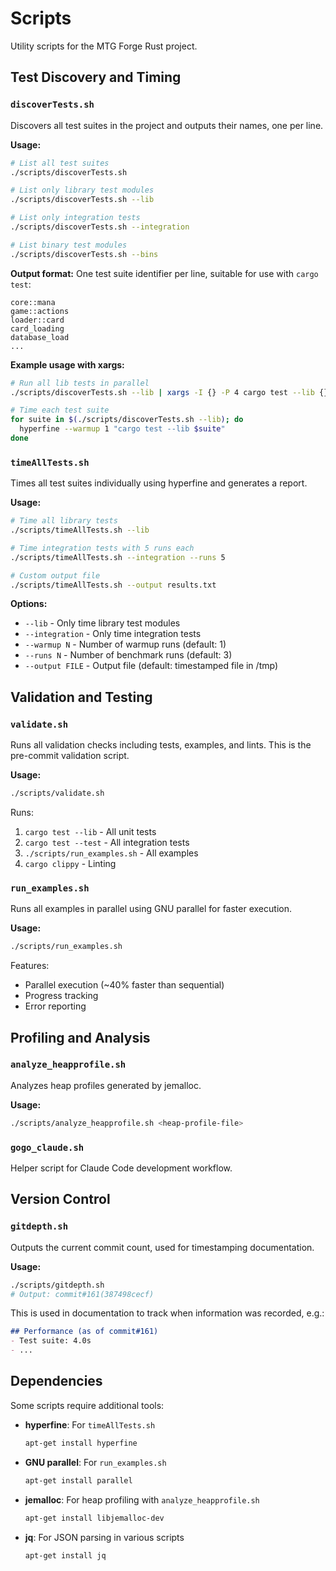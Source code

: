 # Scripts

Utility scripts for the MTG Forge Rust project.

## Test Discovery and Timing

### `discoverTests.sh`

Discovers all test suites in the project and outputs their names, one per line.

**Usage:**
```bash
# List all test suites
./scripts/discoverTests.sh

# List only library test modules
./scripts/discoverTests.sh --lib

# List only integration tests
./scripts/discoverTests.sh --integration

# List binary test modules
./scripts/discoverTests.sh --bins
```

**Output format:**
One test suite identifier per line, suitable for use with `cargo test`:
```
core::mana
game::actions
loader::card
card_loading
database_load
...
```

**Example usage with xargs:**
```bash
# Run all lib tests in parallel
./scripts/discoverTests.sh --lib | xargs -I {} -P 4 cargo test --lib {}

# Time each test suite
for suite in $(./scripts/discoverTests.sh --lib); do
  hyperfine --warmup 1 "cargo test --lib $suite"
done
```

### `timeAllTests.sh`

Times all test suites individually using hyperfine and generates a report.

**Usage:**
```bash
# Time all library tests
./scripts/timeAllTests.sh --lib

# Time integration tests with 5 runs each
./scripts/timeAllTests.sh --integration --runs 5

# Custom output file
./scripts/timeAllTests.sh --output results.txt
```

**Options:**
- `--lib` - Only time library test modules
- `--integration` - Only time integration tests
- `--warmup N` - Number of warmup runs (default: 1)
- `--runs N` - Number of benchmark runs (default: 3)
- `--output FILE` - Output file (default: timestamped file in /tmp)

## Validation and Testing

### `validate.sh`

Runs all validation checks including tests, examples, and lints. This is the pre-commit validation script.

**Usage:**
```bash
./scripts/validate.sh
```

Runs:
1. `cargo test --lib` - All unit tests
2. `cargo test --test` - All integration tests
3. `./scripts/run_examples.sh` - All examples
4. `cargo clippy` - Linting

### `run_examples.sh`

Runs all examples in parallel using GNU parallel for faster execution.

**Usage:**
```bash
./scripts/run_examples.sh
```

Features:
- Parallel execution (~40% faster than sequential)
- Progress tracking
- Error reporting

## Profiling and Analysis

### `analyze_heapprofile.sh`

Analyzes heap profiles generated by jemalloc.

**Usage:**
```bash
./scripts/analyze_heapprofile.sh <heap-profile-file>
```

### `gogo_claude.sh`

Helper script for Claude Code development workflow.

## Version Control

### `gitdepth.sh`

Outputs the current commit count, used for timestamping documentation.

**Usage:**
```bash
./scripts/gitdepth.sh
# Output: commit#161(387498cecf)
```

This is used in documentation to track when information was recorded, e.g.:
```markdown
## Performance (as of commit#161)
- Test suite: 4.0s
- ...
```

## Dependencies

Some scripts require additional tools:

- **hyperfine**: For `timeAllTests.sh`
  ```bash
  apt-get install hyperfine
  ```

- **GNU parallel**: For `run_examples.sh`
  ```bash
  apt-get install parallel
  ```

- **jemalloc**: For heap profiling with `analyze_heapprofile.sh`
  ```bash
  apt-get install libjemalloc-dev
  ```

- **jq**: For JSON parsing in various scripts
  ```bash
  apt-get install jq
  ```
